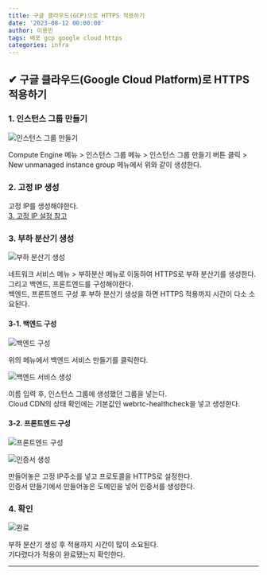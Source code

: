 ```yaml
---
title: 구글 클라우드(GCP)으로 HTTPS 적용하기
date: '2023-08-12 00:00:00'
author: 이용민
tags: 배포 gcp google cloud https
categories: infra
---
```


## ✔ 구글 클라우드(Google Cloud Platform)로 HTTPS 적용하기

### 1. 인스턴스 그룹 만들기

![인스턴스 그룹 만들기](image.png)

Compute Engine 메뉴 > 인스턴스 그룹 메뉴 >  인스턴스 그룹 만들기 버튼 클릭 > New unmanaged instance group 메뉴에서 위와 같이 생성한다.

### 2. 고정 IP 생성

고정 IP를 생성해야한다.  
[3. 고정 IP 설정 참고](https://slowteady.github.io/infra/gcp-02/)

### 3. 부하 분산기 생성

![부하 분산기 생성](image-1.png)

네트워크 서비스 메뉴 > 부하분산 메뉴로 이동하여 HTTPS로 부하 분산기를 생성한다.  
그리고 백엔드, 프론트엔드를 구성해야한다.  
백엔드, 프론트엔드 구성 후 부하 분산기 생성을 하면 HTTPS 적용까지 시간이 다소 소요된다.

#### 3-1. 백엔드 구성

![백엔드 구성](image-2.png)

위의 메뉴에서 백엔드 서비스 만들기를 클릭한다.  

![백엔드 서비스 생성](image-3.png)

이름 입력 후, 인스턴스 그룹에 생성했던 그룹을 넣는다.  
Cloud CDN의 상태 확인에는 기본값인 webrtc-healthcheck을 넣고 생성한다.

#### 3-2. 프론트엔드 구성

![프론트엔드 구성](image-5.png)

![인증서 생성](image-6.png)

만들어놓은 고정 IP주소를 넣고 프로토콜을 HTTPS로 설정한다.  
인증서 만들기에서 만들어놓은 도메인을 넣어 인증서를 생성한다.

### 4. 확인

![완료](image-7.png)

부하 분산기 생성 후 적용까지 시간이 많이 소요된다.  
기다렸다가 적용이 완료됐는지 확인한다.

---

